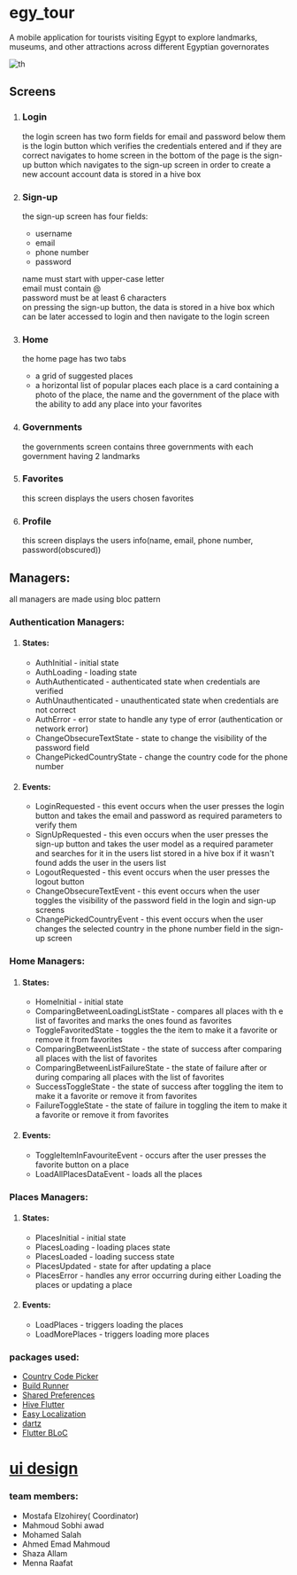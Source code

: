 # egy_tour

A mobile application for tourists visiting Egypt to explore landmarks, museums, and other attractions across different Egyptian governorates

![th](https://github.com/user-attachments/assets/7de6e0b7-42ab-4d28-b1b8-c69c9bb36702)

## Screens

1. ### Login
    the login screen has two form fields for email and password
    below them is the login button which verifies the credentials entered and if they are correct navigates to home screen
    in the bottom of the page is the sign-up button which navigates to the sign-up screen in order to create a new account
    account data is stored in a hive box
2. ### Sign-up
    the sign-up screen has four fields:
   * username
   * email
   * phone number
   * password 

   name must start with upper-case letter\
   email must contain @\
   password must be at least 6 characters\
   on pressing the sign-up button, the data is stored in a hive box which can be later accessed to login and then navigate to the login screen
3. ### Home
    the home page has two tabs
     * a grid of suggested places 
     * a horizontal list of popular places
     each place is a card containing a photo of the place, the name and the government of the place with the ability to add any place into your favorites
4. ### Governments
    the governments screen contains three governments with each government having 2 landmarks
5. ### Favorites
    this screen displays the users chosen favorites
6. ### Profile
    this screen displays the users info(name, email, phone number, password(obscured))

## Managers: 
all managers are made using bloc pattern
### Authentication Managers:
1. #### States: 
   * AuthInitial - initial state
   * AuthLoading - loading state
   * AuthAuthenticated - authenticated state when credentials are verified
   * AuthUnauthenticated - unauthenticated state when credentials are not correct
   * AuthError - error state to handle any type of error (authentication or network error)
   * ChangeObsecureTextState - state to change the visibility of the password field
   * ChangePickedCountryState - change the country code for the phone number

2. #### Events: 
   * LoginRequested - this event occurs when the user presses the login button and takes the email and password as required parameters to verify them
   * SignUpRequested - this even occurs when the user presses the sign-up button and takes the user model as a required parameter and searches for it in the users list stored in a hive box if it wasn't found adds the user in the users list 
   * LogoutRequested - this event occurs when the user presses the logout button
   * ChangeObsecureTextEvent - this event occurs when the user toggles the visibility of the password field in the login and sign-up screens
   * ChangePickedCountryEvent - this event occurs when the user changes the selected country in the phone number field in the sign-up screen

   
### Home Managers: 
1. #### States:
   * HomeInitial - initial state
   * ComparingBetweenLoadingListState - compares all places with th e list of favorites and marks the ones found as favorites
   * ToggleFavoritedState - toggles the the item to make it a favorite or remove it from favorites
   * ComparingBetweenListState - the state of success after comparing all places with the list of favorites
   * ComparingBetweenListFailureState - the state of failure after or during comparing all places with the list of favorites
   * SuccessToggleState - the state of success after toggling the item to make it a favorite or remove it from favorites
   * FailureToggleState - the state of failure in toggling the item to make it a favorite or remove it from favorites
 
2. #### Events:
   * ToggleItemInFavouriteEvent - occurs after the user presses the favorite button on a place
   * LoadAllPlacesDataEvent - loads all the places


### Places Managers:
1. #### States:
   * PlacesInitial - initial state
   * PlacesLoading - loading places state
   * PlacesLoaded - loading success state
   * PlacesUpdated - state for after updating a place
   * PlacesError - handles any error occurring during either Loading the places or updating a place
2. #### Events: 
   * LoadPlaces - triggers loading the places
   * LoadMorePlaces - triggers loading more places

### packages used:
- [Country Code Picker](https://pub.dev/packages/country_code_picker)
- [Build Runner](https://pub.dev/packages/build_runner)
- [Shared Preferences](https://pub.dev/packages/shared_preferences)
- [Hive Flutter](https://pub.dev/packages/hive_flutter)
- [Easy Localization](https://pub.dev/packages/easy_localization)
- [dartz](https://pub.dev/packages/dartz)
- [Flutter BLoC](https://pub.dev/packages/flutter_bloc)


# [ui design](https://www.figma.com/design/sBPzQg1RO0wmHxRJJHVtpZ/Egy-Tour?node-id=0-1&p=f&t=bnztC7PVr0QlNAls-0)





### team members:
- Mostafa Elzohirey( Coordinator)
- Mahmoud Sobhi awad
- Mohamed Salah
- Ahmed Emad Mahmoud
- Shaza Allam
- Menna Raafat
